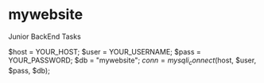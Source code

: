 # mywebsite
Junior BackEnd Tasks

$host = YOUR_HOST;
$user = YOUR_USERNAME;
$pass = YOUR_PASSWORD;
$db = "mywebsite";
$conn = mysqli_connect($host, $user, $pass, $db);
